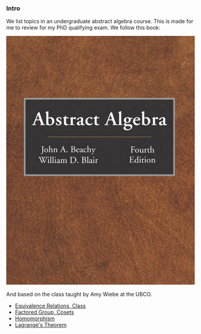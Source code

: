 ### **Intro**

We list topics in an undergraduate abstract algebra course. 
This is made for me to review for my PhD qualifying exam. We follow this book: 

![](../../Assets/abstract_alg_textbook_cover.jpg)

And based on the class taught by Amy Wiebe at the UBCO. 


- [Equivalence Relations, Class](Equivalence%20Relations,%20Class.md)
- [Factored Group, Cosets](Factored%20Group,%20Cosets.md)
- [Homomorphism](Homomorphism.md)
- [Lagrange's Theorem](Lagrange's%20Theorem.md)


